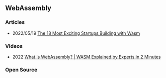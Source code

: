## WebAssembly


### Articles
- 2022/05/19 [The 18 Most Exciting Startups Building with Wasm](https://www.amplifypartners.com/blog-posts/how-webassembly-gets-used-the-18-most-exciting-startups-building-with-wasm)


### Videos
- 2022 [What is WebAssembly? | WASM Explained by Experts in 2 Minutes](https://www.youtube.com/watch?v=-DVcchn4T_Y)


### Open Source

